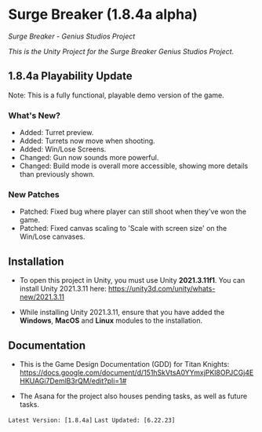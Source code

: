 # Surge Breaker (1.8.4a alpha)
 *Surge Breaker - Genius Studios Project*
 
*This is the Unity Project for the Surge Breaker Genius Studios Project.*

## 1.8.4a Playability Update

Note: This is a fully functional, playable demo version of the game.

### What's New?

- Added: Turret preview.
- Added: Turrets now move when shooting.
- Added: Win/Lose Screens.
- Changed: Gun now sounds more powerful.
- Changed: Build mode is overall more accessible, showing more details than previously shown.

### New Patches
- Patched: Fixed bug where player can still shoot when they've won the game.
- Patched: Fixed canvas scaling to 'Scale with screen size' on the Win/Lose canvases.


## Installation
- To open this project in Unity, you must use Unity __2021.3.11f1__. You can install Unity 2021.3.11 here: https://unity3d.com/unity/whats-new/2021.3.11

- While installing Unity 2021.3.11, ensure that you have added the **Windows**, **MacOS** and **Linux** modules to the installation. 


## Documentation
- This is the Game Design Documentation (GDD) for Titan Knights: https://docs.google.com/document/d/151hSkVtsA0YYmxjPKl8OPJCGj4EHKUAGi7DemlB3rQM/edit?pli=1# 

- The Asana for the project also houses pending tasks, as well as future tasks.



`Latest Version: [1.8.4a]`
`Last Updated: [6.22.23]`
